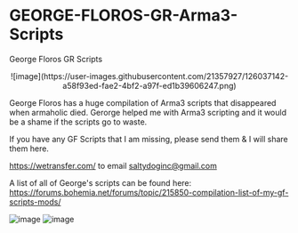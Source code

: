 # GEORGE-FLOROS-GR-Arma3-Scripts
 George Floros GR Scripts
<p align="center">
![image](https://user-images.githubusercontent.com/21357927/126037142-a58f93ed-fae2-4bf2-a97f-ed1b39606247.png)
</p>
George Floros has a huge compilation of Arma3 scripts that disappeared when armaholic died. 
Gerorge helped me with Arma3 scripting and it would be a shame if the scripts go to waste.

If you have any GF Scripts that I am missing, please send them & I will share them here.

https://wetransfer.com/ to email saltydoginc@gmail.com

A list of all of George's scripts can be found here:
https://forums.bohemia.net/forums/topic/215850-compilation-list-of-my-gf-scripts-mods/


![image](https://user-images.githubusercontent.com/21357927/126037126-f02025ba-e61b-4856-b270-b4972ed2b63c.png)
![image](https://user-images.githubusercontent.com/21357927/126037164-876a5f60-1fd9-4feb-a812-7e4e5db19b71.png)

